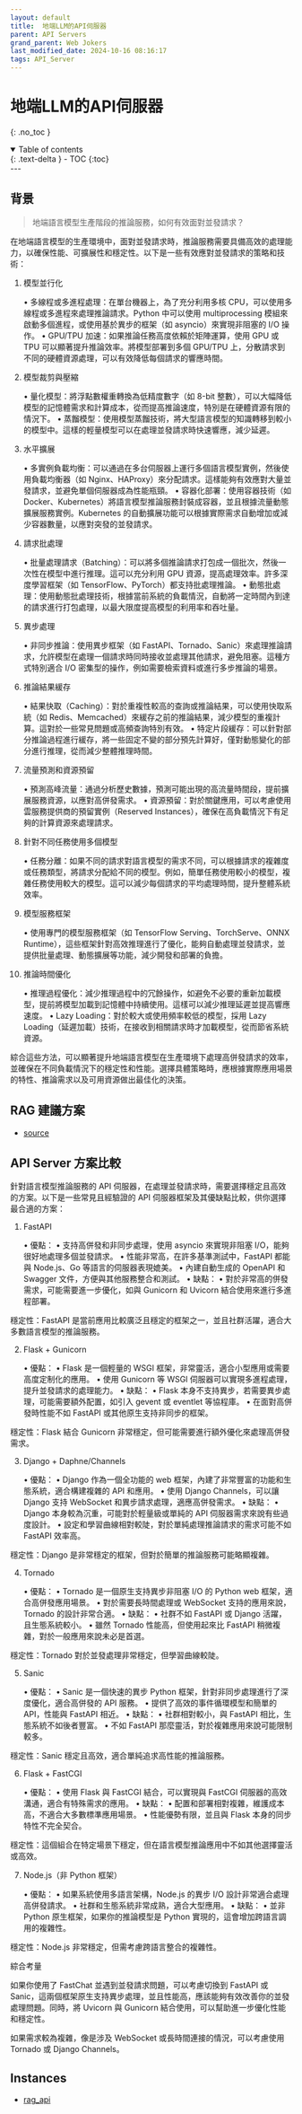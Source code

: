 ```yaml
---
layout: default
title:  地端LLM的API伺服器
parent: API Servers
grand_parent: Web Jokers
last_modified_date: 2024-10-16 08:16:17
tags: API_Server 
---
```


# 地端LLM的API伺服器
{: .no_toc }

<details open markdown="block">
  <summary>
    Table of contents
  </summary>
  {: .text-delta }
- TOC
{:toc}
</details>
---

## 背景

> 地端語言模型生產階段的推論服務，如何有效面對並發請求？


在地端語言模型的生產環境中，面對並發請求時，推論服務需要具備高效的處理能力，以確保性能、可擴展性和穩定性。以下是一些有效應對並發請求的策略和技術：

1. 模型並行化

	•	多線程或多進程處理：在單台機器上，為了充分利用多核 CPU，可以使用多線程或多進程來處理推論請求。Python 中可以使用 multiprocessing 模組來啟動多個進程，或使用基於異步的框架（如 asyncio）來實現非阻塞的 I/O 操作。
	•	GPU/TPU 加速：如果推論任務高度依賴於矩陣運算，使用 GPU 或 TPU 可以顯著提升推論效率。將模型部署到多個 GPU/TPU 上，分散請求到不同的硬體資源處理，可以有效降低每個請求的響應時間。

2. 模型裁剪與壓縮

	•	量化模型：將浮點數權重轉換為低精度數字（如 8-bit 整數），可以大幅降低模型的記憶體需求和計算成本，從而提高推論速度，特別是在硬體資源有限的情況下。
	•	蒸餾模型：使用模型蒸餾技術，將大型語言模型的知識轉移到較小的模型中。這樣的輕量模型可以在處理並發請求時快速響應，減少延遲。

3. 水平擴展

	•	多實例負載均衡：可以通過在多台伺服器上運行多個語言模型實例，然後使用負載均衡器（如 Nginx、HAProxy）來分配請求。這樣能夠有效應對大量並發請求，並避免單個伺服器成為性能瓶頸。
	•	容器化部署：使用容器技術（如 Docker、Kubernetes）將語言模型推論服務封裝成容器，並且根據流量動態擴展服務實例。Kubernetes 的自動擴展功能可以根據實際需求自動增加或減少容器數量，以應對突發的並發請求。

4. 請求批處理

	•	批量處理請求（Batching）：可以將多個推論請求打包成一個批次，然後一次性在模型中進行推理。這可以充分利用 GPU 資源，提高處理效率。許多深度學習框架（如 TensorFlow、PyTorch）都支持批處理推論。
	•	動態批處理：使用動態批處理技術，根據當前系統的負載情況，自動將一定時間內到達的請求進行打包處理，以最大限度提高模型的利用率和吞吐量。

5. 異步處理

	•	非同步推論：使用異步框架（如 FastAPI、Tornado、Sanic）來處理推論請求，允許模型在處理一個請求時同時接收並處理其他請求，避免阻塞。這種方式特別適合 I/O 密集型的操作，例如需要檢索資料或進行多步推論的場景。

6. 推論結果緩存

	•	結果快取（Caching）：對於重複性較高的查詢或推論結果，可以使用快取系統（如 Redis、Memcached）來緩存之前的推論結果，減少模型的重複計算。這對於一些常見問題或高頻查詢特別有效。
	•	特定片段緩存：可以針對部分推論過程進行緩存，將一些固定不變的部分預先計算好，僅對動態變化的部分進行推理，從而減少整體推理時間。

7. 流量預測和資源預留

	•	預測高峰流量：通過分析歷史數據，預測可能出現的高流量時間段，提前擴展服務資源，以應對高併發需求。
	•	資源預留：對於關鍵應用，可以考慮使用雲服務提供商的預留實例（Reserved Instances），確保在高負載情況下有足夠的計算資源來處理請求。

8. 針對不同任務使用多個模型

	•	任務分離：如果不同的請求對語言模型的需求不同，可以根據請求的複雜度或任務類型，將請求分配給不同的模型。例如，簡單任務使用較小的模型，複雜任務使用較大的模型。這可以減少每個請求的平均處理時間，提升整體系統效率。

9. 模型服務框架

	•	使用專門的模型服務框架（如 TensorFlow Serving、TorchServe、ONNX Runtime），這些框架針對高效推理進行了優化，能夠自動處理並發請求，並提供批量處理、動態擴展等功能，減少開發和部署的負擔。

10. 推論時間優化

	•	推理過程優化：減少推理過程中的冗餘操作，如避免不必要的重新加載模型，提前將模型加載到記憶體中持續使用。這樣可以減少推理延遲並提高響應速度。
	•	Lazy Loading：對於較大或使用頻率較低的模型，採用 Lazy Loading（延遲加載）技術，在接收到相關請求時才加載模型，從而節省系統資源。

綜合這些方法，可以顯著提升地端語言模型在生產環境下處理高併發請求的效率，並確保在不同負載情況下的穩定性和性能。選擇具體策略時，應根據實際應用場景的特性、推論需求以及可用資源做出最佳化的決策。

## RAG 建議方案

- [source](https://ragflow.io/docs/dev/deploy_local_llm)

## API Server 方案比較

> 

針對語言模型推論服務的 API 伺服器，在處理並發請求時，需要選擇穩定且高效的方案。以下是一些常見且經驗證的 API 伺服器框架及其優缺點比較，供你選擇最合適的方案：

1. FastAPI

	•	優點：
	•	支持高併發和非同步處理，使用 asyncio 來實現非阻塞 I/O，能夠很好地處理多個並發請求。
	•	性能非常高，在許多基準測試中，FastAPI 都能與 Node.js、Go 等語言的伺服器表現媲美。
	•	內建自動生成的 OpenAPI 和 Swagger 文件，方便與其他服務整合和測試。
	•	缺點：
	•	對於非常高的併發需求，可能需要進一步優化，如與 Gunicorn 和 Uvicorn 結合使用來進行多進程部署。

穩定性：FastAPI 是當前應用比較廣泛且穩定的框架之一，並且社群活躍，適合大多數語言模型的推論服務。

2. Flask + Gunicorn

	•	優點：
	•	Flask 是一個輕量的 WSGI 框架，非常靈活，適合小型應用或需要高度定制化的應用。
	•	使用 Gunicorn 等 WSGI 伺服器可以實現多進程處理，提升並發請求的處理能力。
	•	缺點：
	•	Flask 本身不支持異步，若需要異步處理，可能需要額外配置，如引入 gevent 或 eventlet 等協程庫。
	•	在面對高併發時性能不如 FastAPI 或其他原生支持非同步的框架。

穩定性：Flask 結合 Gunicorn 非常穩定，但可能需要進行額外優化來處理高併發需求。

3. Django + Daphne/Channels

	•	優點：
	•	Django 作為一個全功能的 web 框架，內建了非常豐富的功能和生態系統，適合構建複雜的 API 和應用。
	•	使用 Django Channels，可以讓 Django 支持 WebSocket 和異步請求處理，適應高併發需求。
	•	缺點：
	•	Django 本身較為沉重，可能對於輕量級或單純的 API 伺服器需求來說有些過度設計。
	•	設定和學習曲線相對較陡，對於單純處理推論請求的需求可能不如 FastAPI 效率高。

穩定性：Django 是非常穩定的框架，但對於簡單的推論服務可能略顯複雜。

4. Tornado

	•	優點：
	•	Tornado 是一個原生支持異步非阻塞 I/O 的 Python web 框架，適合高併發應用場景。
	•	對於需要長時間處理或 WebSocket 支持的應用來說，Tornado 的設計非常合適。
	•	缺點：
	•	社群不如 FastAPI 或 Django 活躍，且生態系統較小。
	•	雖然 Tornado 性能高，但使用起來比 FastAPI 稍微複雜，對於一般應用來說未必是首選。

穩定性：Tornado 對於並發處理非常穩定，但學習曲線較陡。

5. Sanic

	•	優點：
	•	Sanic 是一個快速的異步 Python 框架，針對非同步處理進行了深度優化，適合高併發的 API 服務。
	•	提供了高效的事件循環模型和簡單的 API，性能與 FastAPI 相近。
	•	缺點：
	•	社群相對較小，與 FastAPI 相比，生態系統不如後者豐富。
	•	不如 FastAPI 那麼靈活，對於複雜應用來說可能限制較多。

穩定性：Sanic 穩定且高效，適合單純追求高性能的推論服務。

6. Flask + FastCGI

	•	優點：
	•	使用 Flask 與 FastCGI 結合，可以實現與 FastCGI 伺服器的高效溝通，適合有特殊需求的應用。
	•	缺點：
	•	配置和部署相對複雜，維護成本高，不適合大多數標準應用場景。
	•	性能優勢有限，並且與 Flask 本身的同步特性不完全契合。

穩定性：這個組合在特定場景下穩定，但在語言模型推論應用中不如其他選擇靈活或高效。

7. Node.js（非 Python 框架）

	•	優點：
	•	如果系統使用多語言架構，Node.js 的異步 I/O 設計非常適合處理高併發請求。
	•	社群和生態系統非常成熟，適合大型應用。
	•	缺點：
	•	並非 Python 原生框架，如果你的推論模型是 Python 實現的，這會增加跨語言調用的複雜性。

穩定性：Node.js 非常穩定，但需考慮跨語言整合的複雜性。

綜合考量

如果你使用了 FastChat 並遇到並發請求問題，可以考慮切換到 FastAPI 或 Sanic，這兩個框架原生支持異步處理，並且性能高，應該能夠有效改善你的並發處理問題。同時，將 Uvicorn 與 Gunicorn 結合使用，可以幫助進一步優化性能和穩定性。

如果需求較為複雜，像是涉及 WebSocket 或長時間連接的情況，可以考慮使用 Tornado 或 Django Channels。

## Instances 

- [rag_api](https://github.com/AshishSinha5/rag_api)

